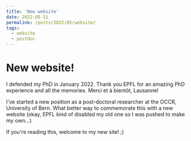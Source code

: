 ```yaml
---
title: 'New website'
date: 2022-05-31
permalink: /posts/2022/05/website/
tags:
  - website
  - postdoc
---
```



New website!
======

I defended my PhD in January 2022. Thank you EPFL for an amazing PhD experience and all the memories. Merci et à bientôt, Lausanne! 

I've started a new position as a post-doctoral researcher at the OCCR, University of Bern. What better way to commemorate this with a new website (okay, EPFL kind of disabled my old one so I was pushed to make my own...)

If you're reading this, welcome to my new site! ;)


